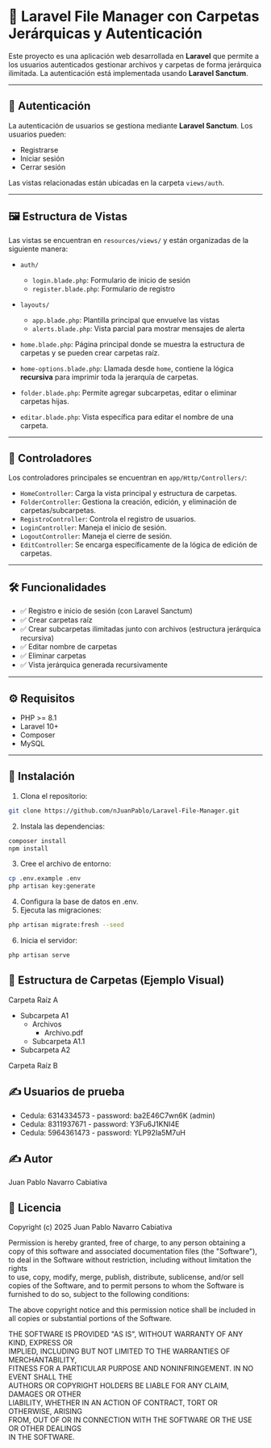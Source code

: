 # 📁 Laravel File Manager con Carpetas Jerárquicas y Autenticación

Este proyecto es una aplicación web desarrollada en **Laravel** que permite a los usuarios autenticados gestionar archivos y carpetas de forma jerárquica ilimitada. La autenticación está implementada usando **Laravel Sanctum**.

---

## 🔐 Autenticación

La autenticación de usuarios se gestiona mediante **Laravel Sanctum**. Los usuarios pueden:

- Registrarse
- Iniciar sesión
- Cerrar sesión

Las vistas relacionadas están ubicadas en la carpeta `views/auth`.

---

## 🖼️ Estructura de Vistas

Las vistas se encuentran en `resources/views/` y están organizadas de la siguiente manera:

- `auth/`
  - `login.blade.php`: Formulario de inicio de sesión
  - `register.blade.php`: Formulario de registro

- `layouts/`
  - `app.blade.php`: Plantilla principal que envuelve las vistas
  - `alerts.blade.php`: Vista parcial para mostrar mensajes de alerta

- `home.blade.php`: Página principal donde se muestra la estructura de carpetas y se pueden crear carpetas raíz.

- `home-options.blade.php`: Llamada desde `home`, contiene la lógica **recursiva** para imprimir toda la jerarquía de carpetas.

- `folder.blade.php`: Permite agregar subcarpetas, editar o eliminar carpetas hijas.

- `editar.blade.php`: Vista específica para editar el nombre de una carpeta.

---

## 🧠 Controladores

Los controladores principales se encuentran en `app/Http/Controllers/`:

- `HomeController`: Carga la vista principal y estructura de carpetas.
- `FolderController`: Gestiona la creación, edición, y eliminación de carpetas/subcarpetas.
- `RegistroController`: Controla el registro de usuarios.
- `LoginController`: Maneja el inicio de sesión.
- `LogoutController`: Maneja el cierre de sesión.
- `EditController`: Se encarga específicamente de la lógica de edición de carpetas.

---

## 🛠 Funcionalidades

- ✅ Registro e inicio de sesión (con Laravel Sanctum)
- ✅ Crear carpetas raíz
- ✅ Crear subcarpetas ilimitadas junto con archivos (estructura jerárquica recursiva)
- ✅ Editar nombre de carpetas
- ✅ Eliminar carpetas
- ✅ Vista jerárquica generada recursivamente

---

## ⚙️ Requisitos

- PHP >= 8.1
- Laravel 10+
- Composer
- MySQL

---

## 🚀 Instalación
1. Clona el repositorio:
```bash
git clone https://github.com/nJuanPablo/Laravel-File-Manager.git
```
2. Instala las dependencias:
```bash
composer install
npm install
```
3. Cree el archivo de entorno:
```bash
cp .env.example .env
php artisan key:generate
```
4. Configura la base de datos en .env.
5. Ejecuta las migraciones:
```bash
php artisan migrate:fresh --seed
```
6. Inicia el servidor:
```bash
php artisan serve
```

## 📂 Estructura de Carpetas (Ejemplo Visual)

Carpeta Raíz A
   * Subcarpeta A1
        * Archivos
          * Archivo.pdf
     * Subcarpeta A1.1
   * Subcarpeta A2

Carpeta Raíz B

## ✍️ Usuarios de prueba 
* Cedula: 6314334573 - password: ba2E46C7wn6K (admin)
* Cedula: 8311937671 - password: Y3Fu6J1KNI4E
* Cedula: 5964361473 - password: YLP92Ia5M7uH

## ✍️ Autor
Juan Pablo Navarro Cabiativa

## 📄 Licencia

Copyright (c) 2025 Juan Pablo Navarro Cabiativa

Permission is hereby granted, free of charge, to any person obtaining a copy
of this software and associated documentation files (the "Software"), to deal
in the Software without restriction, including without limitation the rights  
to use, copy, modify, merge, publish, distribute, sublicense, and/or sell      
copies of the Software, and to permit persons to whom the Software is         
furnished to do so, subject to the following conditions:

The above copyright notice and this permission notice shall be included in     
all copies or substantial portions of the Software.

THE SOFTWARE IS PROVIDED "AS IS", WITHOUT WARRANTY OF ANY KIND, EXPRESS OR     
IMPLIED, INCLUDING BUT NOT LIMITED TO THE WARRANTIES OF MERCHANTABILITY,      
FITNESS FOR A PARTICULAR PURPOSE AND NONINFRINGEMENT. IN NO EVENT SHALL THE   
AUTHORS OR COPYRIGHT HOLDERS BE LIABLE FOR ANY CLAIM, DAMAGES OR OTHER        
LIABILITY, WHETHER IN AN ACTION OF CONTRACT, TORT OR OTHERWISE, ARISING       
FROM, OUT OF OR IN CONNECTION WITH THE SOFTWARE OR THE USE OR OTHER DEALINGS  
IN THE SOFTWARE.
